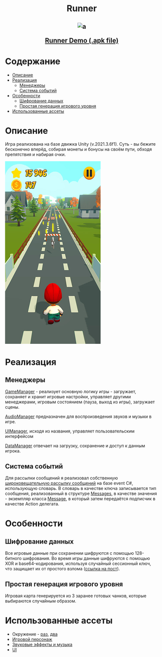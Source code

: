 <h1 align="center">Runner</h1>
<h2 align="center">

![a](Assets/Icons/icon.png)

[Runner Demo (.apk file)](https://github.com/DIDenis/Runner/releases/download/v1.1.0/runner.apk)
</h2>

# Содержание
* [Описание](#описание)
* [Реализация](#реализация)
    * [Менеджеры](#менеджеры)
    * [Система событий](#система-событий)
* [Особенности](#особенности)
    * [Шифрование данных](#шифрование-данных)
    * [Простая генерация игрового уровня](#простая-генерация-игрового-уровня)
* [Использованные ассеты](#использованные-ассеты)

# Описание
Игра реализована на базе движка Unity (v.2021.3.6f1). Суть - вы бежите бесконечно вперёд, собирая монеты и бонусы на своём пути, обходя препятствия и набирая очки.

![b](Screenshots/Screenshot_20220826-230701_Runner.jpg)

# Реализация
## Менеджеры
[GameManager](Assets/Scripts/Managers/GameManager.cs) - реализует основную логику игры - загружает, сохраняет и хранит игровые настройки, управляет другими менеджерами, игровым состоянием (пауза, выход из игры), загружает сцены.

[AudioManager](Assets/Scripts/Managers/AudioManager.cs) предназначен для воспроизведения звуков и музыки в игре.

[UIManager](Assets/Scripts/Managers/UIManager.cs), исходя из названия, управляет пользовательским интерфейсом

[DataManager](Assets/Scripts/Managers/DataManager.cs) отвечает на загрузку, сохранение и доступ к данным игрока.

## Система событий

Для рассылки сообщений я реализовал собственную [широковещательную рассылку сообщений](Assets/Scripts/Broadcast%20messages/BroadcastMessages.cs) на базе event C#, использующую словарь. В словарь в качестве ключа записывается тип сообщения, реализованный в структуре [Messages](Assets/Scripts/Broadcast%20messages/Messages.cs), в качестве значения - экземпляр класса [Message](Assets/Scripts/Broadcast%20messages/Message.cs), в который затем передаётся подписчик в качестве Action делегата.

# Особенности 
## Шифрование данных
Все игровые данные при сохранении шифруются с помощью 128-битного шифрования. Во время игры данные шифруются с помощью XOR и base64-кодирования, используя случайный сессионный ключ, что защищает их от простого взлома ([ссылка на пост](https://habr.com/ru/post/249681/)).

## Простая генерация игрового уровня
Игровая карта генерируется из 3 заранее готовых чанков, которые выбираются случайным образом.

# Использованные ассеты
* Окружение - [раз](https://quaternius.com/index.html), [два](https://assetstore.unity.com/packages/3d/environments/fantasy/a-piece-of-nature-40538)
* [Игровой персонаж](https://assetstore.unity.com/packages/3d/characters/viass-free-character-pack-141471)
* [Звуковые эффекты и музыка](https://mixkit.co/)
* [UI](https://assetstore.unity.com/packages/2d/gui/icons/simple-button-set-01-153979)